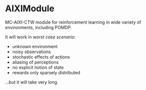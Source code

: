 # AIXIModule
MC-AIXI-CTW module for reinforcement learning in wide variety of environments, including  POMDP.

It will work in *worst case scenario*:
* unknown environment
* noisy observations
* stochastic effects of actions
* aliasing of perceptions
* no explicit notion of state
* rewards only sparsely distributed

...but it will take very long.
